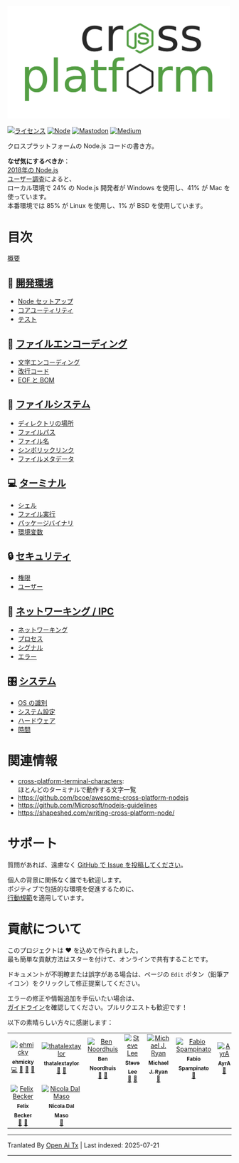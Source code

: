 <picture>
  <source media="(prefers-color-scheme: dark)" srcset="https://raw.githubusercontent.com/ehmicky/design/main/cross-platform-nodejs/cross-platform-nodejs_dark.svg"/>
  <img alt="cross-platform-nodejs ロゴ" src="https://raw.githubusercontent.com/ehmicky/design/main/cross-platform-nodejs/cross-platform-nodejs.svg" width="500"/>
</picture>

[![ライセンス](https://img.shields.io/badge/-CC%20BY%204.0-808080?logo=creativecommons&colorA=404040&logoColor=66cc33)](https://creativecommons.org/licenses/by/4.0/)
[![Node](https://img.shields.io/badge/-Node.js-808080?logo=node.js&colorA=404040&logoColor=66cc33)](https://www.npmjs.com/package/cross-platform-node-guide)
[![Mastodon](https://img.shields.io/badge/-Mastodon-808080.svg?logo=mastodon&colorA=404040&logoColor=9590F9)](https://fosstodon.org/@ehmicky)
[![Medium](https://img.shields.io/badge/-Medium-808080.svg?logo=medium&colorA=404040)](https://medium.com/@ehmicky)

クロスプラットフォームの Node.js コードの書き方。

**なぜ気にするべきか**：  
[2018年の Node.js](https://nodejs.org/en/user-survey-report/#Primary-OS-Distro)  
[ユーザー調査](https://nodejs.org/en/user-survey-report/2018-nodejs-user-survey-raw-data.xlsx)によると、  
ローカル環境で 24% の Node.js 開発者が Windows を使用し、41% が Mac を使っています。  
本番環境では 85% が Linux を使用し、1% が BSD を使用しています。

# 目次

[概要](https://raw.githubusercontent.com/ehmicky/cross-platform-node-guide/main/docs/summary.md)

## 🤖 [開発環境](https://raw.githubusercontent.com/ehmicky/cross-platform-node-guide/main/docs/1_development_environment/README.md)

- [Node セットアップ](https://raw.githubusercontent.com/ehmicky/cross-platform-node-guide/main/docs/1_development_environment/node_setup.md)
- [コアユーティリティ](https://raw.githubusercontent.com/ehmicky/cross-platform-node-guide/main/docs/1_development_environment/core_utilities.md)
- [テスト](https://raw.githubusercontent.com/ehmicky/cross-platform-node-guide/main/docs/1_development_environment/testing.md)

## 📝 [ファイルエンコーディング](https://raw.githubusercontent.com/ehmicky/cross-platform-node-guide/main/docs/2_file_encoding/README.md)

- [文字エンコーディング](https://raw.githubusercontent.com/ehmicky/cross-platform-node-guide/main/docs/2_file_encoding/character_encoding.md)
- [改行コード](https://raw.githubusercontent.com/ehmicky/cross-platform-node-guide/main/docs/2_file_encoding/newlines.md)
- [EOF と BOM](https://raw.githubusercontent.com/ehmicky/cross-platform-node-guide/main/docs/2_file_encoding/eof_bom.md)

## 📂 [ファイルシステム](https://raw.githubusercontent.com/ehmicky/cross-platform-node-guide/main/docs/3_filesystem/README.md)

- [ディレクトリの場所](https://raw.githubusercontent.com/ehmicky/cross-platform-node-guide/main/docs/3_filesystem/directory_locations.md)
- [ファイルパス](https://raw.githubusercontent.com/ehmicky/cross-platform-node-guide/main/docs/3_filesystem/file_paths.md)
- [ファイル名](https://raw.githubusercontent.com/ehmicky/cross-platform-node-guide/main/docs/3_filesystem/filenames.md)
- [シンボリックリンク](https://raw.githubusercontent.com/ehmicky/cross-platform-node-guide/main/docs/3_filesystem/symlinks.md)
- [ファイルメタデータ](https://raw.githubusercontent.com/ehmicky/cross-platform-node-guide/main/docs/3_filesystem/file_metadata.md)

## 💻 [ターミナル](https://raw.githubusercontent.com/ehmicky/cross-platform-node-guide/main/docs/4_terminal/README.md)

- [シェル](https://raw.githubusercontent.com/ehmicky/cross-platform-node-guide/main/docs/4_terminal/shell.md)
- [ファイル実行](https://raw.githubusercontent.com/ehmicky/cross-platform-node-guide/main/docs/4_terminal/file_execution.md)
- [パッケージバイナリ](https://raw.githubusercontent.com/ehmicky/cross-platform-node-guide/main/docs/4_terminal/package_binaries.md)
- [環境変数](https://raw.githubusercontent.com/ehmicky/cross-platform-node-guide/main/docs/4_terminal/environment_variables.md)

## 🔒 [セキュリティ](https://raw.githubusercontent.com/ehmicky/cross-platform-node-guide/main/docs/5_security/README.md)

- [権限](https://raw.githubusercontent.com/ehmicky/cross-platform-node-guide/main/docs/5_security/permissions.md)
- [ユーザー](https://raw.githubusercontent.com/ehmicky/cross-platform-node-guide/main/docs/5_security/users.md)

## 📡 [ネットワーキング / IPC](https://raw.githubusercontent.com/ehmicky/cross-platform-node-guide/main/docs/6_networking_ipc/README.md)

- [ネットワーキング](https://raw.githubusercontent.com/ehmicky/cross-platform-node-guide/main/docs/6_networking_ipc/networking.md)
- [プロセス](https://raw.githubusercontent.com/ehmicky/cross-platform-node-guide/main/docs/6_networking_ipc/processes.md)
- [シグナル](https://raw.githubusercontent.com/ehmicky/cross-platform-node-guide/main/docs/6_networking_ipc/signals.md)
- [エラー](https://raw.githubusercontent.com/ehmicky/cross-platform-node-guide/main/docs/6_networking_ipc/errors.md)

## 🎛️ [システム](https://raw.githubusercontent.com/ehmicky/cross-platform-node-guide/main/docs/7_system/README.md)

- [OS の識別](https://raw.githubusercontent.com/ehmicky/cross-platform-node-guide/main/docs/7_system/os_identification.md)
- [システム設定](https://raw.githubusercontent.com/ehmicky/cross-platform-node-guide/main/docs/7_system/system_configuration.md)
- [ハードウェア](https://raw.githubusercontent.com/ehmicky/cross-platform-node-guide/main/docs/7_system/hardware.md)
- [時間](https://raw.githubusercontent.com/ehmicky/cross-platform-node-guide/main/docs/7_system/time.md)

# 関連情報

- [cross-platform-terminal-characters](https://github.com/ehmicky/cross-platform-terminal-characters):  
  ほとんどのターミナルで動作する文字一覧
- https://github.com/bcoe/awesome-cross-platform-nodejs
- https://github.com/Microsoft/nodejs-guidelines
- https://shapeshed.com/writing-cross-platform-node/

# サポート

質問があれば、遠慮なく [GitHub で Issue を投稿してください](../../issues)。

個人の背景に関係なく誰でも歓迎します。  
ポジティブで包括的な環境を促進するために、  
[行動規範](https://raw.githubusercontent.com/ehmicky/cross-platform-node-guide/main/CODE_OF_CONDUCT.md)を適用しています。

# 貢献について

このプロジェクトは ❤️ を込めて作られました。  
最も簡単な貢献方法はスターを付けて、オンラインで共有することです。

ドキュメントが不明瞭または誤字がある場合は、ページの `Edit` ボタン（鉛筆アイコン）をクリックして修正提案してください。

エラーの修正や情報追加を手伝いたい場合は、  
[ガイドライン](https://raw.githubusercontent.com/ehmicky/cross-platform-node-guide/main/CONTRIBUTING.md)を確認してください。プルリクエストも歓迎です！

以下の素晴らしい方々に感謝します：

<!-- ALL-CONTRIBUTORS-LIST:START -->
<!-- prettier-ignore -->
<table>

<tr>
    <td align="center"><a href="https://fosstodon.org/@ehmicky"><img src="https://avatars2.githubusercontent.com/u/8136211?v=4" width="100px;" alt="ehmicky"/><br /><sub><b>ehmicky</b></sub></a><br /><a href="https://github.com/ehmicky/cross-platform-node-guide/commits?author=ehmicky" title="Code">💻</a> <a href="#design-ehmicky" title="Design">🎨</a> <a href="#ideas-ehmicky" title="Ideas, Planning, & Feedback">🤔</a> <a href="https://github.com/ehmicky/cross-platform-node-guide/commits?author=ehmicky" title="Documentation">📖</a></td>
    <td align="center"><a href="https://github.com/thatalextaylor"><img src="https://avatars3.githubusercontent.com/u/1481643?v=4" width="100px;" alt="thatalextaylor"/><br /><sub><b>thatalextaylor</b></sub></a><br /><a href="#ideas-thatalextaylor" title="Ideas, Planning, & Feedback">🤔</a> <a href="https://github.com/ehmicky/cross-platform-node-guide/commits?author=thatalextaylor" title="Documentation">📖</a></td>
    <td align="center"><a href="https://github.com/bnoordhuis"><img src="https://avatars0.githubusercontent.com/u/275871?v=4" width="100px;" alt="Ben Noordhuis"/><br /><sub><b>Ben Noordhuis</b></sub></a><br /><a href="#ideas-bnoordhuis" title="Ideas, Planning, & Feedback">🤔</a> <a href="https://github.com/ehmicky/cross-platform-node-guide/commits?author=bnoordhuis" title="Documentation">📖</a></td>
    <td align="center"><a href="https://github.com/OpenDirective"><img src="https://avatars2.githubusercontent.com/u/618922?v=4" width="100px;" alt="Steve Lee"/><br /><sub><b>Steve Lee</b></sub></a><br /><a href="#ideas-SteveALee" title="Ideas, Planning, & Feedback">🤔</a> <a href="#talk-SteveALee" title="Talks">📢</a></td>
    <td align="center"><a href="http://tracker1.info/"><img src="https://avatars3.githubusercontent.com/u/444316?v=4" width="100px;" alt="Michael J. Ryan"/><br /><sub><b>Michael J. Ryan</b></sub></a><br /><a href="#ideas-tracker1" title="Ideas, Planning, & Feedback">🤔</a></td>
    <td align="center"><a href="http://twitter.com/fabiospampinato"><img src="https://avatars1.githubusercontent.com/u/1812093?v=4" width="100px;" alt="Fabio Spampinato"/><br /><sub><b>Fabio Spampinato</b></sub></a><br /><a href="#ideas-fabiospampinato" title="Ideas, Planning, & Feedback">🤔</a></td>
    <td align="center"><a href="https://github.com/AyrA"><img src="https://avatars0.githubusercontent.com/u/1301960?v=4" width="100px;" alt="AyrA"/><br /><sub><b>AyrA</b></sub></a><br /><a href="#ideas-AyrA" title="Ideas, Planning, & Feedback">🤔</a></td>
  </tr>
  <tr>
    <td align="center"><a href="https://twitter.com/felixfbecker"><img src="https://avatars0.githubusercontent.com/u/10532611?v=4" width="100px;" alt="Felix Becker"/><br /><sub><b>Felix Becker</b></sub></a><br /><a href="https://github.com/ehmicky/cross-platform-node-guide/commits?author=felixfbecker" title="Documentation">📖</a> <a href="#ideas-felixfbecker" title="Ideas, Planning, & Feedback">🤔</a></td>
    <td align="center"><a href="https://github.com/niktekusho"><img src="https://avatars1.githubusercontent.com/u/18280135?v=4" width="100px;" alt="Nicola Dal Maso"/><br /><sub><b>Nicola Dal Maso</b></sub></a><br /><a href="#ideas-niktekusho" title="Ideas, Planning, & Feedback">🤔</a></td>
  </tr>
</table>

<!-- ALL-CONTRIBUTORS-LIST:END -->



---


Tranlated By [Open Ai Tx](https://github.com/OpenAiTx/OpenAiTx) | Last indexed: 2025-07-21


---